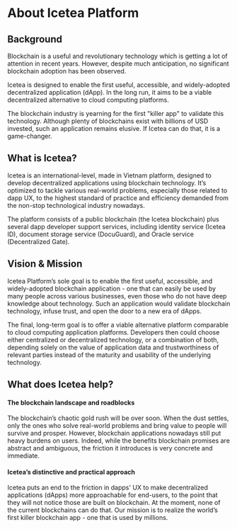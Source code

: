# About Icetea Platform

## Background

Blockchain is a useful and revolutionary technology which is getting a lot of attention in recent years. However, despite much anticipation, no significant blockchain adoption has been observed. 

Icetea is designed to enable the first useful, accessible, and widely-adopted decentralized application (dApp). In the long run, it aims to be a viable decentralized alternative to cloud computing platforms. 
 
The blockchain industry is yearning for the first "killer app" to validate this technology. Although plenty of blockchains exist with billions of USD invested, such an application remains elusive. If Icetea can do that, it is a game-changer. 

## What is Icetea?

Icetea is an international-level, made in Vietnam platform, designed to develop decentralized applications using blockchain technology. It’s optimized to tackle various real-world problems, especially those related to dapp UX, to the highest standard of practice and efficiency demanded from the non-stop technological industry nowadays.

The platform consists of a public blockchain (the Icetea blockchain) plus several dapp developer support services, including identity service (Icetea ID), document storage service (DocuGuard), and Oracle service (Decentralized Gate).

## Vision & Mission

Icetea Platform’s sole goal is to enable the first useful, accessible, and widely-adopted blockchain application - one that can easily be used by many people across various businesses, even those who do not have deep knowledge about technology. Such an application would validate blockchain technology, infuse trust, and open the door to a new era of dApps.

The final, long-term goal is to offer a viable alternative platform comparable to cloud computing application platforms. Developers then could choose either centralized or decentralized technology, or a combination of both, depending solely on the value of application data and trustworthiness of relevant parties instead of the maturity and usability of the underlying technology.

## What does Icetea help?

#### The blockchain landscape and roadblocks

The blockchain’s chaotic gold rush will be over soon. When the dust settles, only the ones who solve real-world problems and bring value to people will survive and prosper. However, blockchain applications nowadays still put heavy burdens on users. Indeed, while the benefits blockchain promises are abstract and ambiguous, the friction it introduces is very concrete and immediate.

#### Icetea’s distinctive and practical approach

Icetea puts an end to the friction in dapps' UX to make decentralized applications (dApps) more approachable for end-users, to the point that they will not notice those are built on blockchain. At the moment, none of the current blockchains can do that. Our mission is to realize the world’s first killer blockchain app - one that is used by millions.
